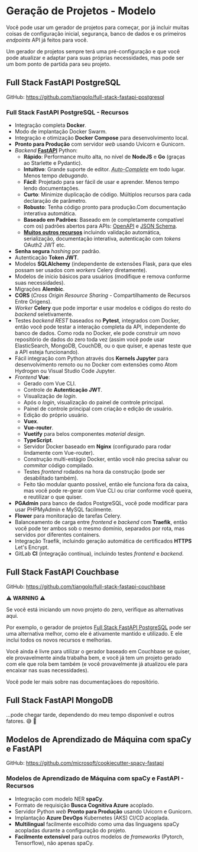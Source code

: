 # Geração de Projetos - Modelo

Você pode usar um gerador de projetos para começar, por já incluir muitas coisas de configuração inicial, segurança, banco de dados e os primeiros _endpoints_ API já feitos para você.

Um gerador de projetos sempre terá uma pré-configuração e que você pode atualizar e adaptar para suas próprias necessidades, mas pode ser um bom ponto de partida para seu projeto.

## Full Stack FastAPI PostgreSQL

GitHub: <a href="https://github.com/tiangolo/full-stack-fastapi-postgresql" class="external-link" target="_blank">https://github.com/tiangolo/full-stack-fastapi-postgresql</a>

### Full Stack FastAPI PostgreSQL - Recursos

* Integração completa **Docker**.
* Modo de implantação Docker Swarm.
* Integração e otimização **Docker Compose** para desenvolvimento local.
* **Pronto para Produção** com servidor _web_ usando Uvicorn e Gunicorn.
* _Backend_ <a href="https://github.com/tiangolo/fastapi" class="external-link" target="_blank">**FastAPI**</a> Python:
    * **Rápido**: Performance muito alta, no nível de **NodeJS** e **Go** (graças ao Starlette e Pydantic).
    * **Intuitivo**: Grande suporte de editor. <abbr title="também conhecido como auto-complete, auto completação, IntelliSense">_Auto-Complete_</abbr> em todo lugar. Menos tempo _debugando_.
    * **Fácil**: Projetado para ser fácil de usar e aprender. Menos tempo lendo documentações.
    * **Curto**: Minimize duplicação de código. Múltiplos recursos para cada declaração de parâmetro.
    * **Robusto**: Tenha código pronto para produção.Com documentação interativa automática.
    * **Baseado em Padrões**: Baseado em (e completamente compatível com os) padrões abertos para APIs: <a href="https://github.com/OAI/OpenAPI-Specification" class="external-link" target="_blank">OpenAPI</a> e <a href="http://json-schema.org/" class="external-link" target="_blank">JSON Schema</a>.
    * <a href="https://fastapi.tiangolo.com/features/" class="external-link" target="_blank">**Muitos outros recursos**</a> incluindo validação automática, serialização, documentação interativa, autenticação com _tokens_ OAuth2 JWT etc.
* **Senha segura** _hashing_ por padrão.
* Autenticação **Token JWT**.
* Modelos **SQLAlchemy** (independente de extensões Flask, para que eles possam ser usados com _workers_ Celery diretamente).
* Modelos de início básicos para usuários (modifique e remova conforme suas necessidades).
* Migrações **Alembic**.
* **CORS** (_Cross Origin Resource Sharing_ - Compartilhamento de Recursos Entre Origens).
* _Worker_ **Celery** que pode importar e usar modelos e códigos do resto do _backend_ seletivamente.
* Testes _backend_ _REST_ baseados no **Pytest**, integrados com Docker, então você pode testar a interação completa da API, independente do banco de dados. Como roda no Docker, ele pode construir um novo repositório de dados do zero toda vez (assim você pode usar ElasticSearch, MongoDB, CouchDB, ou o que quiser, e apenas teste que a API esteja funcionando).
* Fácil integração com Python através dos **Kernels Jupyter** para desenvolvimento remoto ou no Docker com extensões como Atom Hydrogen ou Visual Studio Code Jupyter.
* _Frontend_ **Vue**:
    * Gerado com Vue CLI.
    * Controle de **Autenticação JWT**.
    * Visualização de _login_.
    * Após o _login_, visualização do painel de controle principal.
    * Painel de controle principal com criação e edição de usuário.
    * Edição do próprio usuário.
    * **Vuex**.
    * **Vue-router**.
    * **Vuetify** para belos componentes _material design_.
    * **TypeScript**.
    * Servidor Docker baseado em **Nginx** (configurado para rodar lindamente com Vue-router).
    * Construção multi-estágio Docker, então você não precisa salvar ou _commitar_ código compilado.
    * Testes _frontend_ rodados na hora da construção (pode ser desabilitado também).
    * Feito tão modular quanto possível, então ele funciona fora da caixa, mas você pode re-gerar com Vue CLI ou criar conforme você queira, e reutilizar o que quiser.
* **PGAdmin** para banco de dados PostgreSQL, você pode modificar para usar PHPMyAdmin e MySQL facilmente.
* **Flower** para monitoração de tarefas Celery.
* Balanceamento de carga entre _frontend_ e _backend_ com **Traefik**, então você pode ter ambos sob o mesmo domínio, separados por rota, mas servidos por diferentes containers.
* Integração Traefik, incluindo geração automática de certificados **HTTPS** Let's Encrypt.
* GitLab **CI** (integração contínua), incluindo testes _frontend_ e _backend_.

## Full Stack FastAPI Couchbase

GitHub: <a href="https://github.com/tiangolo/full-stack-fastapi-couchbase" class="external-link" target="_blank">https://github.com/tiangolo/full-stack-fastapi-couchbase</a>

⚠️ **WARNING** ⚠️

Se você está iniciando um novo projeto do zero, verifique as alternativas aqui.

Por exemplo, o gerador de projetos <a href="https://github.com/tiangolo/full-stack-fastapi-postgresql" class="external-link" target="_blank">Full Stack FastAPI PostgreSQL</a> pode ser uma alternativa melhor, como ele é ativamente mantido e utilizado. E ele inclui todos os novos recursos e melhorias.

Você ainda é livre para utilizar o gerador baseado em Couchbase se quiser, ele provavelmente ainda trabalha bem, e você já tem um projeto gerado com ele que rola bem também (e você provavelmente já atualizou ele para encaixar nas suas necessidades).

Você pode ler mais sobre nas documentaçãoes do repositório.

## Full Stack FastAPI MongoDB

...pode chegar tarde, dependendo do meu tempo disponível e outros fatores. 😅 🎉

## Modelos de Aprendizado de Máquina com spaCy e FastAPI

GitHub: <a href="https://github.com/microsoft/cookiecutter-spacy-fastapi" class="external-link" target="_blank">https://github.com/microsoft/cookiecutter-spacy-fastapi</a>

### Modelos de Aprendizado de Máquina com spaCy e FastAPI - Recursos

* Integração com modelo NER **spaCy**.
* Formato de requisição **Busca Cognitiva Azure** acoplado.
* Servidor Python _web_ **Pronto para Produção** usando Uvicorn e Gunicorn.
* Implantação **Azure DevOps** Kubernetes (AKS) CI/CD acoplada.
* **Multilingual** facilmente escolhido como uma das linguagens spaCy acopladas durante a configuração do projeto.
* **Facilmente extensível** para outros modelos de _frameworks_ (Pytorch, Tensorflow), não apenas spaCy.
